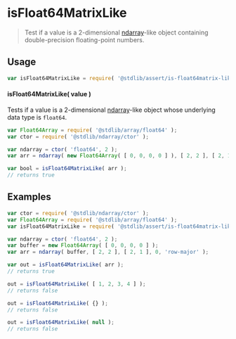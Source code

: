 <!--

@license Apache-2.0

Copyright (c) 2020 The Stdlib Authors.

Licensed under the Apache License, Version 2.0 (the "License");
you may not use this file except in compliance with the License.
You may obtain a copy of the License at

   http://www.apache.org/licenses/LICENSE-2.0

Unless required by applicable law or agreed to in writing, software
distributed under the License is distributed on an "AS IS" BASIS,
WITHOUT WARRANTIES OR CONDITIONS OF ANY KIND, either express or implied.
See the License for the specific language governing permissions and
limitations under the License.

-->

# isFloat64MatrixLike

> Test if a value is a 2-dimensional [ndarray][@stdlib/ndarray/ctor]-like object containing double-precision floating-point numbers.

<section class="usage">

## Usage

```javascript
var isFloat64MatrixLike = require( '@stdlib/assert/is-float64matrix-like' );
```

#### isFloat64MatrixLike( value )

Tests if a value is a 2-dimensional [ndarray][@stdlib/ndarray/ctor]-like object whose underlying data type is `float64`.

```javascript
var Float64Array = require( '@stdlib/array/float64' );
var ctor = require( '@stdlib/ndarray/ctor' );

var ndarray = ctor( 'float64', 2 );
var arr = ndarray( new Float64Array( [ 0, 0, 0, 0 ] ), [ 2, 2 ], [ 2, 1 ], 0, 'row-major' );

var bool = isFloat64MatrixLike( arr );
// returns true
```

</section>

<!-- /.usage -->

<section class="examples">

## Examples

<!-- eslint no-undef: "error" -->

```javascript
var ctor = require( '@stdlib/ndarray/ctor' );
var Float64Array = require( '@stdlib/array/float64' );
var isFloat64MatrixLike = require( '@stdlib/assert/is-float64matrix-like' );

var ndarray = ctor( 'float64', 2 );
var buffer = new Float64Array( [ 0, 0, 0, 0 ] );
var arr = ndarray( buffer, [ 2, 2 ], [ 2, 1 ], 0, 'row-major' );

var out = isFloat64MatrixLike( arr );
// returns true

out = isFloat64MatrixLike( [ 1, 2, 3, 4 ] );
// returns false

out = isFloat64MatrixLike( {} );
// returns false

out = isFloat64MatrixLike( null );
// returns false
```

</section>

<!-- /.examples -->

<section class="links">

[@stdlib/ndarray/ctor]: https://github.com/stdlib-js/stdlib/tree/develop/lib/node_modules/%40stdlib/ndarray/ctor

</section>

<!-- /.links -->
